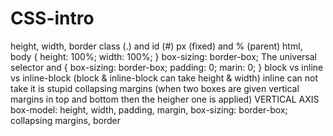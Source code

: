 # CSS-intro
height, width, border
class (.) and id (#)
px (fixed) and % (parent)
html, body { height: 100%; width: 100%; }
box-sizing: border-box;
The universal selector and
{ box-sizing: border-box; padding: 0; marin: 0; }
block vs inline vs inline-block (block & inline-block can take height & width) inline can not take it is stupid
collapsing margins (when two boxes are given vertical margins in top and bottom then the heigher one is applied) VERTICAL AXIS
box-model: height, width, padding, margin, box-sizing: border-box; collapsing margins, border
